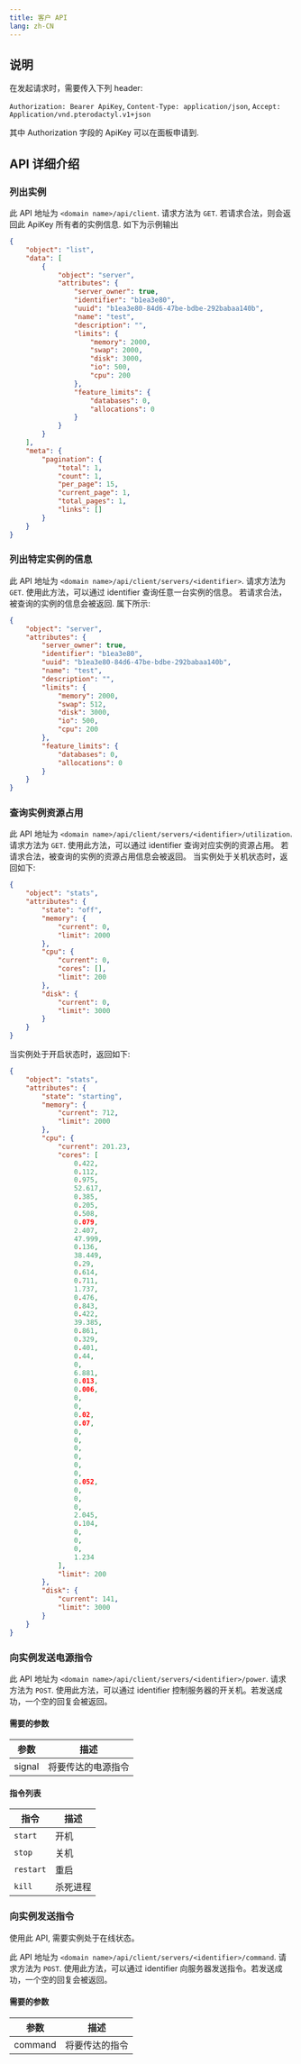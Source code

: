 ```yaml
---
title: 客户 API
lang: zh-CN
---
```


## 说明

在发起请求时，需要传入下列 header:

`Authorization: Bearer ApiKey`, `Content-Type: application/json`, `Accept: Application/vnd.pterodactyl.v1+json`

其中 Authorization 字段的 ApiKey 可以在面板申请到.

## API 详细介绍

### 列出实例

此 API 地址为 `<domain name>/api/client`. 请求方法为 `GET`.
若请求合法，则会返回此 ApiKey 所有者的实例信息. 如下为示例输出

``` json
{
    "object": "list",
    "data": [
        {
            "object": "server",
            "attributes": {
                "server_owner": true,
                "identifier": "b1ea3e80",
                "uuid": "b1ea3e80-84d6-47be-bdbe-292babaa140b",
                "name": "test",
                "description": "",
                "limits": {
                    "memory": 2000,
                    "swap": 2000,
                    "disk": 3000,
                    "io": 500,
                    "cpu": 200
                },
                "feature_limits": {
                    "databases": 0,
                    "allocations": 0
                }
            }
        }
    ],
    "meta": {
        "pagination": {
            "total": 1,
            "count": 1,
            "per_page": 15,
            "current_page": 1,
            "total_pages": 1,
            "links": []
        }
    }
}
```

### 列出特定实例的信息

此 API 地址为 `<domain name>/api/client/servers/<identifier>`. 请求方法为 `GET`.
使用此方法，可以通过 identifier 查询任意一台实例的信息。
若请求合法，被查询的实例的信息会被返回. 属下所示:

``` json
{
    "object": "server",
    "attributes": {
        "server_owner": true,
        "identifier": "b1ea3e80",
        "uuid": "b1ea3e80-84d6-47be-bdbe-292babaa140b",
        "name": "test",
        "description": "",
        "limits": {
            "memory": 2000,
            "swap": 512,
            "disk": 3000,
            "io": 500,
            "cpu": 200
        },
        "feature_limits": {
            "databases": 0,
            "allocations": 0
        }
    }
}
```

### 查询实例资源占用

此 API 地址为 `<domain name>/api/client/servers/<identifier>/utilization`. 请求方法为 `GET`.
使用此方法，可以通过 identifier 查询对应实例的资源占用。
若请求合法，被查询的实例的资源占用信息会被返回。
当实例处于关机状态时，返回如下:

``` json
{
    "object": "stats",
    "attributes": {
        "state": "off",
        "memory": {
            "current": 0,
            "limit": 2000
        },
        "cpu": {
            "current": 0,
            "cores": [],
            "limit": 200
        },
        "disk": {
            "current": 0,
            "limit": 3000
        }
    }
}
```

当实例处于开启状态时，返回如下:

``` json
{
    "object": "stats",
    "attributes": {
        "state": "starting",
        "memory": {
            "current": 712,
            "limit": 2000
        },
        "cpu": {
            "current": 201.23,
            "cores": [
                0.422,
                0.112,
                0.975,
                52.617,
                0.385,
                0.205,
                0.508,
                0.079,
                2.407,
                47.999,
                0.136,
                38.449,
                0.29,
                0.614,
                0.711,
                1.737,
                0.476,
                0.843,
                0.422,
                39.385,
                0.861,
                0.329,
                0.401,
                0.44,
                0,
                6.881,
                0.013,
                0.006,
                0,
                0,
                0.02,
                0.07,
                0,
                0,
                0,
                0,
                0,
                0,
                0.052,
                0,
                0,
                0,
                2.045,
                0.104,
                0,
                0,
                0,
                1.234
            ],
            "limit": 200
        },
        "disk": {
            "current": 141,
            "limit": 3000
        }
    }
}
```

### 向实例发送电源指令

此 API 地址为 `<domain name>/api/client/servers/<identifier>/power`. 请求方法为 `POST`.
使用此方法，可以通过 identifier 控制服务器的开关机。若发送成功，一个空的回复会被返回。

#### 需要的参数

| 参数   | 描述               |
| ------ | ------------------ |
| signal | 将要传达的电源指令 |

#### 指令列表

| 指令      | 描述     |
| --------- | -------- |
| `start`   | 开机     |
| `stop`    | 关机     |
| `restart` | 重启     |
| `kill`    | 杀死进程 |

### 向实例发送指令

使用此 API, 需要实例处于在线状态。

此 API 地址为 `<domain name>/api/client/servers/<identifier>/command`. 请求方法为 `POST`.
使用此方法，可以通过 identifier 向服务器发送指令。若发送成功，一个空的回复会被返回。

#### 需要的参数

| 参数   | 描述               |
| ------ | ------------------ |
| command | 将要传达的指令 |

